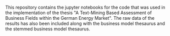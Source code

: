 This repository contains the jupyter notebooks for the code that was used in the implementation of the thesis "A Text-Mining Based Assessment of Business Fields within the German Energy Market". The raw data of the results has also been included along with the business model thesaurus and the stemmed business model thesaurus.
